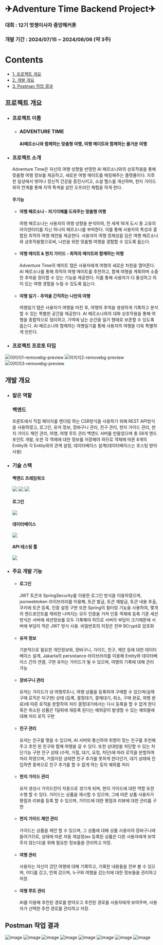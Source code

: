 # ✈Adventure Time Backend Project✈
### 대회 : 12기 멋쟁이사자 중앙해커톤
### 개발 기간 : 2024/07/15 ~ 2024/08/06 (약 3주)

# Contents
- [1. 프로젝트 개요](#프로젝트-개요)
- [2. 개발 개요](#개발-개요)
- [3. Postman 작업 결과](#Postman-작업-결과)

## 프로젝트 개요
- ### 프로젝트 이름
  - ### ADVENTURE TIME
    #### AI페르소나와 함께하는 맞춤형 여행, 여행 메이트와 함께하는 즐거운 여행
- ### 프로젝트 소개
   Adventure Time은 자신의 여행 성향을 반영한 AI 페르소나와의 상호작용을 통해 맞춤형 여행 정보를 제공하고, 새로운 여행 메이트를 매칭해주는 플랫폼이다.
  지루한 일상에서 벗어나 정신적 건강을 증진시키고, 소셜 헬스를 개선하며, 현지 가이드와의 연계를 통해 지역 특색을 살린 오프라인 체험을 하게 한다.
  #### 주기능
    - #### 여행 페르소나 - 자기이해를 도와주는 맞춤형 여행
        여행 페르소나는 사용자의 여행 성향을 분석하여, 전 세계 16개 도시 중 고유의 아이덴티티를 지닌 하나의 페르소나를 부여한다. 이를 통해 사용자의 특성과 결합된 최적의 여행 제안을 제공한다.
        사용자의 여행 정체성을 담은 여행 페르소나와 상호작용함으로써, 나만을 위한 맞춤형 여행을 경험할 수 있도록 돕는다.
    - #### 여행 메이트 & 현지 가이드 - 최적의 메이트와 함깨하는 여행
        Adventure Time의 메이트 탭은 사용자에게 여행의 새로운 차원을 열어준다. AI 페르소나를 통해 최적의 여행 메이트를 추천하고, 함께 여행을 계획하며 소중한 추억을 정리할 수 있는 기능을 제공한다. 이를 통해 사용자가 더 풍성하고 의미 있는 여행 경험을 누릴 수 있도록 돕는다.
    - #### 여행 일기 - 추억을 간직하는 나만의 여행
        여행일기 탭은 사용자가 여행을 마친 후, 여행의 추억을 생생하게 기록하고 분석할 수 있는 특별한 공간을 제공한다. AI 페르소나와의 대화 상호작용을 통해 여행을 종합적으로 정리하고, 기억에 남는 순간을 일기 형태로 보존할 수 있도록 돕는다.
        AI 페르소나와 함께하는 여행일기를 통해 사용자의 여행을 더욱 특별하게 만든다.
  
- ### 프로젝트 프로토 타입
![이미지1-removebg-preview](https://github.com/user-attachments/assets/47587113-198b-463b-ba49-cc70a6c9f5e7)
![이미지2-removebg-preview](https://github.com/user-attachments/assets/198cb20d-3a15-4dca-8b1f-7e5ec2051c41)
![이미지3-removebg-preview](https://github.com/user-attachments/assets/b4e1a2f6-a437-42f2-a54e-771c281a3835)

## 개발 개요
- ### 맡은 역할
  ### 백엔드
  프론트에서 직접 페이지를 렌더링 하는 CSR방식을 사용하기 위해 REST API방식을 사용하였고, 로그인, 유저 정보, 장바구니 관리, 친구 관리, 현지 가이드 관리, 현지 가이드 제안 관리, 여행, 여행 루트 관리 백엔드 서버를 만들었으며 총 58개 엔드포인트 개발, 또한 각 객체에 대한 정보를 저장해야 하므로 객체에 따른 8개의 Entity와 각 Entity와의 관계 설정, 데이터베이스 설계(데이터베이스는 호스팅 받아 사용)
- ### 기술 스택
  #### 백엔드 프레임워크
  <img src="https://img.shields.io/badge/spring-6DB33F?style=for-the-badge&logo=spring&logoColor=white"> <img src="https://img.shields.io/badge/springboot-6DB33F?style=for-the-badge&logo=springboot&logoColor=white"> <img src="https://img.shields.io/badge/springsecurity-6DB33F?style=for-the-badge&logo=springsecurity&logoColor=white">
  #### 로그인
  <img src="https://img.shields.io/badge/jsonwebtokens-000000?style=for-the-badge&logo=jsonwebtokens&logoColor=white">
  
  #### 데이터베이스
  <img src="https://img.shields.io/badge/postgresql-4169E1?style=for-the-badge&logo=postgresql&logoColor=white">
  
  #### API 테스팅 툴
  <img src="https://img.shields.io/badge/postman-FF6C37?style=for-the-badge&logo=postman&logoColor=white">

- ### 주요 개발 기능
  - #### 로그인
    JWT 토큰과 SpringSecurity를 이용한 로그인 방식을 이용하였으며, jsonwebtoken 라이브러리를 이용해, 토큰 발급, 토큰 재발급, 토큰 내용 추출, 쿠키에 토큰 등록, 인증 설정 구현
    또한 Spring의 필터링 기능을 사용하여, 몇개의 엔드포인트를 제외한 나머지는 모두 인증을 거쳐 인증 객체에 등록
    기존 세션방식은 서버에 세션정보를 모두 기록해야 하므로 서버의 부담이 크기때문에 서버에 부담이 적은 JWT 방식 사용.
    비밀번호의 저장은 전부 BCrypt로 암호화
  - #### 유저 정보
    기본적으로 필요한 개인정보와, 장바구니, 가이드, 친구, 제안 등에 대한 데이터 베이스 설계, Jakarta의 persistance 라이브러리를 이용해 Entity와 데이터베이스 간의 연결, 구현
    유저는 가이드가 될 수 있으며, 여행의 기록에 대해 관리 가능
  - #### 장바구니 관리
    유저는 가이드가 낸 여행루트나, 여행 상품을 등록하여 구매할 수 있으며(실제 구매 로직은 미구현) 상태 (등록, 결정대기, 결제대기, 취소, 구매 완료, 여행 완료)에 따른 로직을 분할하여 처리
    결정대기에서는 다시 등록을 할 수 없게 한다 혹은 취소된 상품은 1일뒤에 재등록 된다는 예외같이 발생할 수 있는 예외들에 대해 처리 로직 구현
  - #### 친구 관리
    유저는 친구를 맺을 수 있으며, AI 서버와 통신하여 취향이 맞는 친구를 추천해주고 추천 된 친구와 함께 여행을 갈 수 있다. 또한 상대방을 차단할 수 있는 차단기능 구현 친구 상태 (수락, 거절, 대기, 요청, 차단)에 따라 로직을 분할하여 처리 하였으며, 거절이된 상태면 친구 추가를 못하게 한다던가,
    대기 상태에 진입하면 중복으로 친구 추가를 할 수 없게 하는 등의 예외를 처리
  - #### 현지 가이드 관리
    유저 생성시 가이드란이 자동으로 생기게 되며, 현지 가이드에 대한 역할 또한 수행 할 수 있다. 가이드는 상품을 제시할 수 있으며, 그에 따른 상품 사용자가 평점과 리뷰를 등록 할 수 있으며, 가이드에 대한 평점과 리뷰에 대한 관리를 구현
  - #### 현지 가이드 제안 관리
    가이드는 상품을 제안 할 수 있으며, 그 상품에 대해 상품 사용자의 장바구니에 들어가므로, 상태에 따른 자동 재설정(ex 등록된 상품은 다른 사용자에게 보여주지 않는다)을 위해 필요한 정보들을 관리하고 저장.
  - #### 여행 관리
    사용자는 자신이 갔던 여행에 대해 기록하고, 기록한 내용들을 전부 볼 수 있으며, 어디를 갔고, 언제 갔으며, 누구와 여행을 갔는지에 대한 정보들을 관리하고 저장.
  - #### 여행 루트 관리
    AI를 이용해 추천된 경로를 받아오고 추천된 경로를 사용자에게 보여주며, 사용자가 선택한 추천 경로를 관리하고 저장.
    
## Postman 작업 결과
![image](https://github.com/user-attachments/assets/632f6a5f-c525-4e13-a3c5-d543a76cfebe)
![image](https://github.com/user-attachments/assets/94def073-ad0a-49ed-9bcf-81994e4716f3)
![image](https://github.com/user-attachments/assets/e7a6e68b-abff-45a2-9896-ca42f8f0d9ab)
![image](https://github.com/user-attachments/assets/50afb4d6-9324-446f-a723-f2b4a4c0ccdc)
![image](https://github.com/user-attachments/assets/b68f85e2-12c0-45e9-8017-109004c289ae)
![image](https://github.com/user-attachments/assets/6adcdc64-7a85-450d-8a9c-573ab131b08c)
![image](https://github.com/user-attachments/assets/198b8014-b843-4e45-b00f-d36ef89fa58f)
![image](https://github.com/user-attachments/assets/fb1f8bd8-5e1d-4073-bd9f-d875cd661f20)



